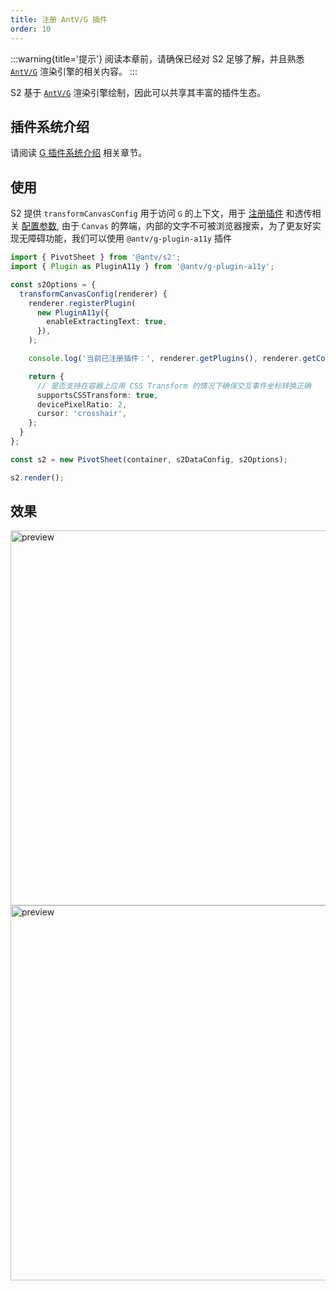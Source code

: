 ```yaml
---
title: 注册 AntV/G 插件
order: 10
---
```


:::warning{title='提示'}
阅读本章前，请确保已经对 S2 足够了解，并且熟悉 [`AntV/G`](https://g.antv.antgroup.com/) 渲染引擎的相关内容。
:::

S2 基于 [`AntV/G`](https://g.antv.antgroup.com/) 渲染引擎绘制，因此可以共享其丰富的插件生态。

<Playground path="/custom/custom-plugins/demo/a11y.ts" rid='a11y' height='300'></playground>

## 插件系统介绍

请阅读 [G 插件系统介绍](https://g.antv.antgroup.com/plugins/intro) 相关章节。

## 使用

S2 提供 `transformCanvasConfig` 用于访问 `G` 的上下文，用于 [注册插件](https://g.antv.antgroup.com/plugins/intro) 和透传相关 [配置参数](https://g.antv.antgroup.com/api/canvas/options), 由于 `Canvas` 的弊端，内部的文字不可被浏览器搜索，为了更友好实现无障碍功能，我们可以使用 `@antv/g-plugin-a11y` 插件

```ts
import { PivotSheet } from '@antv/s2';
import { Plugin as PluginA11y } from '@antv/g-plugin-a11y';

const s2Options = {
  transformCanvasConfig(renderer) {
    renderer.registerPlugin(
      new PluginA11y({
        enableExtractingText: true,
      }),
    );

    console.log('当前已注册插件：', renderer.getPlugins(), renderer.getConfig());

    return {
      // 是否支持在容器上应用 CSS Transform 的情况下确保交互事件坐标转换正确
      supportsCSSTransform: true,
      devicePixelRatio: 2,
      cursor: 'crosshair',
    };
  }
};

const s2 = new PivotSheet(container, s2DataConfig, s2Options);

s2.render();
```

## 效果

<img src="https://mdn.alipayobjects.com/huamei_qa8qxu/afts/img/A*HIhnRq9EqIwAAAAAAAAAAAAADmJ7AQ/original" width="600" alt="preview"/>

<img src="https://mdn.alipayobjects.com/huamei_qa8qxu/afts/img/A*Ag6SSYgDpeYAAAAAAAAAAAAADmJ7AQ/original" width="600" alt="preview"/>
